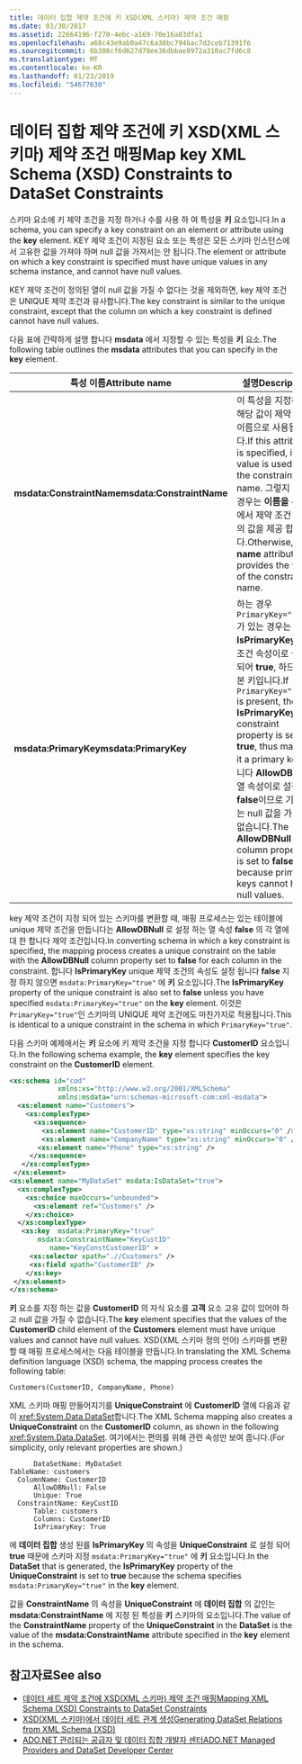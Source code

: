 ```yaml
---
title: 데이터 집합 제약 조건에 키 XSD(XML 스키마) 제약 조건 매핑
ms.date: 03/30/2017
ms.assetid: 22664196-f270-4ebc-a169-70e16a83dfa1
ms.openlocfilehash: a68c43e9ab0a47c6a38bc794bac7d3ceb71391f6
ms.sourcegitcommit: 6b308cf6d627d78ee36dbbae8972a310ac7fd6c8
ms.translationtype: MT
ms.contentlocale: ko-KR
ms.lasthandoff: 01/23/2019
ms.locfileid: "54677630"
---
```

# <a name="map-key-xml-schema-xsd-constraints-to-dataset-constraints"></a><span data-ttu-id="4ddfa-102">데이터 집합 제약 조건에 키 XSD(XML 스키마) 제약 조건 매핑</span><span class="sxs-lookup"><span data-stu-id="4ddfa-102">Map key XML Schema (XSD) Constraints to DataSet Constraints</span></span>
<span data-ttu-id="4ddfa-103">스키마 요소에 키 제약 조건을 지정 하거나 수를 사용 하 여 특성을 **키** 요소입니다.</span><span class="sxs-lookup"><span data-stu-id="4ddfa-103">In a schema, you can specify a key constraint on an element or attribute using the **key** element.</span></span> <span data-ttu-id="4ddfa-104">KEY 제약 조건이 지정된 요소 또는 특성은 모든 스키마 인스턴스에서 고유한 값을 가져야 하며 null 값을 가져서는 안 됩니다.</span><span class="sxs-lookup"><span data-stu-id="4ddfa-104">The element or attribute on which a key constraint is specified must have unique values in any schema instance, and cannot have null values.</span></span>  
  
 <span data-ttu-id="4ddfa-105">KEY 제약 조건이 정의된 열이 null 값을 가질 수 없다는 것을 제외하면, key 제약 조건은 UNIQUE 제약 조건과 유사합니다.</span><span class="sxs-lookup"><span data-stu-id="4ddfa-105">The key constraint is similar to the unique constraint, except that the column on which a key constraint is defined cannot have null values.</span></span>  
  
 <span data-ttu-id="4ddfa-106">다음 표에 간략하게 설명 합니다 **msdata** 에서 지정할 수 있는 특성을 **키** 요소.</span><span class="sxs-lookup"><span data-stu-id="4ddfa-106">The following table outlines the **msdata** attributes that you can specify in the **key** element.</span></span>  
  
|<span data-ttu-id="4ddfa-107">특성 이름</span><span class="sxs-lookup"><span data-stu-id="4ddfa-107">Attribute name</span></span>|<span data-ttu-id="4ddfa-108">설명</span><span class="sxs-lookup"><span data-stu-id="4ddfa-108">Description</span></span>|  
|--------------------|-----------------|  
|<span data-ttu-id="4ddfa-109">**msdata:ConstraintName**</span><span class="sxs-lookup"><span data-stu-id="4ddfa-109">**msdata:ConstraintName**</span></span>|<span data-ttu-id="4ddfa-110">이 특성을 지정하면 해당 값이 제약 조건 이름으로 사용됩니다.</span><span class="sxs-lookup"><span data-stu-id="4ddfa-110">If this attribute is specified, its value is used as the constraint name.</span></span> <span data-ttu-id="4ddfa-111">그렇지 않은 경우는 **이름을** 특성에서 제약 조건 이름의 값을 제공 합니다.</span><span class="sxs-lookup"><span data-stu-id="4ddfa-111">Otherwise, the **name** attribute provides the value of the constraint name.</span></span>|  
|<span data-ttu-id="4ddfa-112">**msdata:PrimaryKey**</span><span class="sxs-lookup"><span data-stu-id="4ddfa-112">**msdata:PrimaryKey**</span></span>|<span data-ttu-id="4ddfa-113">하는 경우 `PrimaryKey="true"` 가 있는 경우는 **IsPrimaryKey** 제약 조건 속성이로 설정 되어 **true**, 하므로 기본 키입니다.</span><span class="sxs-lookup"><span data-stu-id="4ddfa-113">If `PrimaryKey="true"` is present, the **IsPrimaryKey** constraint property is set to **true**, thus making it a primary key.</span></span> <span data-ttu-id="4ddfa-114">합니다 **AllowDBNull** 열 속성이로 설정 된 **false**이므로 기본 키는 null 값을 가질 수 없습니다.</span><span class="sxs-lookup"><span data-stu-id="4ddfa-114">The **AllowDBNull** column property is set to **false**, because primary keys cannot have null values.</span></span>|  
  
 <span data-ttu-id="4ddfa-115">key 제약 조건이 지정 되어 있는 스키마를 변환할 때, 매핑 프로세스는 있는 테이블에 unique 제약 조건을 만듭니다는 **AllowDBNull** 로 설정 하는 열 속성 **false** 의 각 열에 대 한 합니다 제약 조건입니다.</span><span class="sxs-lookup"><span data-stu-id="4ddfa-115">In converting schema in which a key constraint is specified, the mapping process creates a unique constraint on the table with the **AllowDBNull** column property set to **false** for each column in the constraint.</span></span> <span data-ttu-id="4ddfa-116">합니다 **IsPrimaryKey** unique 제약 조건의 속성도 설정 됩니다 **false** 지정 하지 않으면 `msdata:PrimaryKey="true"` 에 **키** 요소입니다.</span><span class="sxs-lookup"><span data-stu-id="4ddfa-116">The **IsPrimaryKey** property of the unique constraint is also set to **false** unless you have specified `msdata:PrimaryKey="true"` on the **key** element.</span></span> <span data-ttu-id="4ddfa-117">이것은 `PrimaryKey="true"`인 스키마의 UNIQUE 제약 조건에도 마찬가지로 적용됩니다.</span><span class="sxs-lookup"><span data-stu-id="4ddfa-117">This is identical to a unique constraint in the schema in which `PrimaryKey="true"`.</span></span>  
  
 <span data-ttu-id="4ddfa-118">다음 스키마 예제에서는 **키** 요소에 키 제약 조건을 지정 합니다 **CustomerID** 요소입니다.</span><span class="sxs-lookup"><span data-stu-id="4ddfa-118">In the following schema example, the **key** element specifies the key constraint on the **CustomerID** element.</span></span>  
  
```xml  
<xs:schema id="cod"  
            xmlns:xs="http://www.w3.org/2001/XMLSchema"   
            xmlns:msdata="urn:schemas-microsoft-com:xml-msdata">  
  <xs:element name="Customers">  
    <xs:complexType>  
      <xs:sequence>  
        <xs:element name="CustomerID" type="xs:string" minOccurs="0" />  
        <xs:element name="CompanyName" type="xs:string" minOccurs="0" />  
       <xs:element name="Phone" type="xs:string" />  
     </xs:sequence>  
   </xs:complexType>  
 </xs:element>  
<xs:element name="MyDataSet" msdata:IsDataSet="true">  
  <xs:complexType>  
    <xs:choice maxOccurs="unbounded">  
      <xs:element ref="Customers" />  
    </xs:choice>  
  </xs:complexType>  
   <xs:key  msdata:PrimaryKey="true"  
       msdata:ConstraintName="KeyCustID"  
          name="KeyConstCustomerID" >  
     <xs:selector xpath=".//Customers" />  
     <xs:field xpath="CustomerID" />  
    </xs:key>  
 </xs:element>  
</xs:schema>   
```  
  
 <span data-ttu-id="4ddfa-119">**키** 요소를 지정 하는 값을 **CustomerID** 의 자식 요소를 **고객** 요소 고유 값이 있어야 하 고 null 값을 가질 수 없습니다.</span><span class="sxs-lookup"><span data-stu-id="4ddfa-119">The **key** element specifies that the values of the **CustomerID** child element of the **Customers** element must have unique values and cannot have null values.</span></span> <span data-ttu-id="4ddfa-120">XSD(XML 스키마 정의 언어) 스키마를 변환할 때 매핑 프로세스에서는 다음 테이블을 만듭니다.</span><span class="sxs-lookup"><span data-stu-id="4ddfa-120">In translating the XML Schema definition language (XSD) schema, the mapping process creates the following table:</span></span>  
  
```  
Customers(CustomerID, CompanyName, Phone)  
```  
  
 <span data-ttu-id="4ddfa-121">XML 스키마 매핑 만들어지기를 **UniqueConstraint** 에 **CustomerID** 열에 다음과 같이 <xref:System.Data.DataSet>합니다.</span><span class="sxs-lookup"><span data-stu-id="4ddfa-121">The XML Schema mapping also creates a **UniqueConstraint** on the **CustomerID** column, as shown in the following <xref:System.Data.DataSet>.</span></span> <span data-ttu-id="4ddfa-122">여기에서는 편의를 위해 관련 속성만 보여 줍니다.</span><span class="sxs-lookup"><span data-stu-id="4ddfa-122">(For simplicity, only relevant properties are shown.)</span></span>  
  
```  
      DataSetName: MyDataSet  
TableName: customers  
  ColumnName: CustomerID  
      AllowDBNull: False  
      Unique: True  
  ConstraintName: KeyCustID  
      Table: customers  
      Columns: CustomerID   
      IsPrimaryKey: True  
```  
  
 <span data-ttu-id="4ddfa-123">에 **데이터 집합** 생성 된를 **IsPrimaryKey** 의 속성을 **UniqueConstraint** 로 설정 되어 **true** 때문에 스키마 지정 `msdata:PrimaryKey="true"` 에 **키** 요소입니다.</span><span class="sxs-lookup"><span data-stu-id="4ddfa-123">In the **DataSet** that is generated, the **IsPrimaryKey** property of the **UniqueConstraint** is set to **true** because the schema specifies `msdata:PrimaryKey="true"` in the **key** element.</span></span>  
  
 <span data-ttu-id="4ddfa-124">값을 **ConstraintName** 의 속성을 **UniqueConstraint** 에 **데이터 집합** 의 값인는 **msdata:ConstraintName** 에 지정 된 특성을 **키** 스키마의 요소입니다.</span><span class="sxs-lookup"><span data-stu-id="4ddfa-124">The value of the **ConstraintName** property of the **UniqueConstraint** in the **DataSet** is the value of the **msdata:ConstraintName** attribute specified in the **key** element in the schema.</span></span>  
  
## <a name="see-also"></a><span data-ttu-id="4ddfa-125">참고자료</span><span class="sxs-lookup"><span data-stu-id="4ddfa-125">See also</span></span>
- [<span data-ttu-id="4ddfa-126">데이터 세트 제약 조건에 XSD(XML 스키마) 제약 조건 매핑</span><span class="sxs-lookup"><span data-stu-id="4ddfa-126">Mapping XML Schema (XSD) Constraints to DataSet Constraints</span></span>](../../../../../docs/framework/data/adonet/dataset-datatable-dataview/mapping-xml-schema-xsd-constraints-to-dataset-constraints.md)
- [<span data-ttu-id="4ddfa-127">XSD(XML 스키마)에서 데이터 세트 관계 생성</span><span class="sxs-lookup"><span data-stu-id="4ddfa-127">Generating DataSet Relations from XML Schema (XSD)</span></span>](../../../../../docs/framework/data/adonet/dataset-datatable-dataview/generating-dataset-relations-from-xml-schema-xsd.md)
- [<span data-ttu-id="4ddfa-128">ADO.NET 관리되는 공급자 및 데이터 집합 개발자 센터</span><span class="sxs-lookup"><span data-stu-id="4ddfa-128">ADO.NET Managed Providers and DataSet Developer Center</span></span>](https://go.microsoft.com/fwlink/?LinkId=217917)
